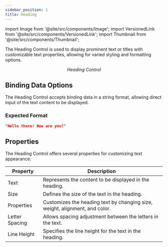 ```yaml
---
sidebar_position: 1
title: Heading 
---
```


import Image from '@site/src/components/Image';
import VersionedLink from '@site/src/components/VersionedLink';
import Thumbnail from '@site/src/components/Thumbnail';

The Heading Control is used to display prominent text or titles with customizable text properties, allowing for varied styling and formatting options.

<figure>
  <Thumbnail src="/img/reference/controls/heading/preview.png" alt="Heading Control" />
  <figcaption align = "center"><i>Heading Control</i></figcaption>
</figure>

## Binding Data Options

The Heading Control accepts binding data in a string format, allowing direct input of the text content to be displayed.

### Expected Format

```json
"Hello there! How are you?"
```

## Properties

The Heading Control offers several properties for customizing text appearance:

| Property       | Description                                               |
|----------------|-----------------------------------------------------------|
| Text           | Represents the content to be displayed in the heading.      |
| Size           | Defines the size of the text in the heading.                |
| Properties     | Customizes the heading text by changing size, weight, alignment, and color. |
| Letter Spacing | Allows spacing adjustment between the letters in the text.  |
| Line Height    | Specifies the line height for the text in the heading.       |

